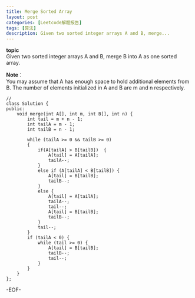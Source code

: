 ```yaml
---
title: Merge Sorted Array
layout: post
categories: [Leetcode解题报告]
tags: [算法]
description: Given two sorted integer arrays A and B, merge...
---
```


**topic**  
Given two sorted integer arrays A and B, merge B into A as one sorted array.

**Note**：  
You may assume that A has enough space to hold additional elements from B. The number of elements initialized in A and B are m and n respectively.

	//
	class Solution {
	public:
	    void merge(int A[], int m, int B[], int n) {
	        int tail = m + n - 1;
	    	int tailA = m - 1;
	    	int tailB = n - 1;
	    
	    	while (tailA >= 0 && tailB >= 0)
	    	{
	    		if(A[tailA] > B[tailB])  {
	    			A[tail] = A[tailA];
	    			tailA--;
	    		}
	    		else if (A[tailA] < B[tailB]) {
	    			A[tail] = B[tailB];
	    			tailB--;
	    		}
	    		else {
	    			A[tail] = A[tailA];
	    			tailA--;
	    			tail--;
	    			A[tail] = B[tailB];
	    			tailB--;
	    		}
	    		tail--;
	    	}
	    	if (tailA < 0) {
	    		while (tail >= 0) {
	    			A[tail] = B[tailB];
	    			tailB--;
	    			tail--;
	    		}
	    	}    
	    }
	};

-EOF-